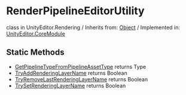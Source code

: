 # RenderPipelineEditorUtility
class in UnityEditor.Rendering
 / Inherits from: <a href="https://docs.unity3d.com/6000.0/Documentation/ScriptReference/Object.html">Object</a> / Implemented in: <a href="https://docs.unity3d.com/6000.0/Documentation/ScriptReference/UnityEditor.CoreModule.html">UnityEditor.CoreModule</a>
## Static Methods
- <a href="https://docs.unity3d.com/6000.0/Documentation/ScriptReference/RenderPipelineEditorUtility.GetPipelineTypeFromPipelineAssetType.html">GetPipelineTypeFromPipelineAssetType</a> returns Type
- <a href="https://docs.unity3d.com/6000.0/Documentation/ScriptReference/RenderPipelineEditorUtility.TryAddRenderingLayerName.html">TryAddRenderingLayerName</a> returns Boolean
- <a href="https://docs.unity3d.com/6000.0/Documentation/ScriptReference/RenderPipelineEditorUtility.TryRemoveLastRenderingLayerName.html">TryRemoveLastRenderingLayerName</a> returns Boolean
- <a href="https://docs.unity3d.com/6000.0/Documentation/ScriptReference/RenderPipelineEditorUtility.TrySetRenderingLayerName.html">TrySetRenderingLayerName</a> returns Boolean
